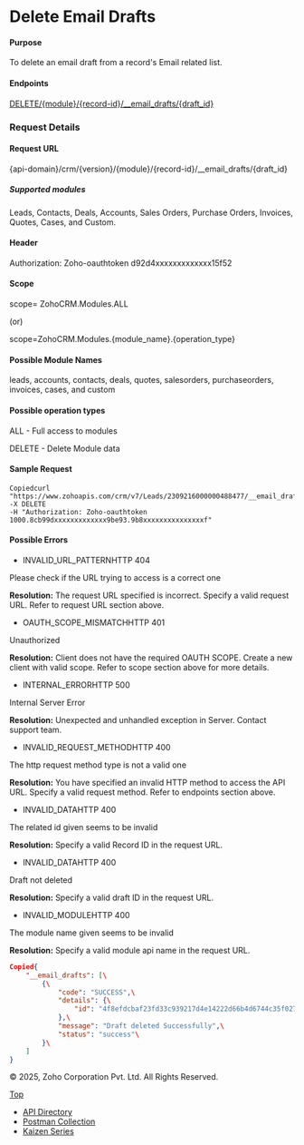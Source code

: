 
# Delete Email Drafts

#### Purpose

To delete an email draft from a record's Email related list.

#### Endpoints

[DELETE/{module}/{record-id}/\_\_email\_drafts/{draft\_id}](https://www.zoho.com/crm/developer/docs/api/v7/delete-draft.html)

### Request Details

#### Request URL

{api-domain}/crm/{version}/{module}/{record-id}/\_\_email\_drafts/{draft\_id}

##### Supported modules

Leads, Contacts, Deals, Accounts, Sales Orders, Purchase Orders, Invoices, Quotes, Cases, and Custom.

#### Header

Authorization: Zoho-oauthtoken d92d4xxxxxxxxxxxxx15f52

#### Scope

scope= ZohoCRM.Modules.ALL

(or)

scope=ZohoCRM.Modules.{module\_name}.{operation\_type}

#### Possible Module Names

leads, accounts, contacts, deals, quotes, salesorders, purchaseorders, invoices, cases, and custom

#### Possible operation types

ALL - Full access to modules

DELETE - Delete Module data

#### Sample Request

``` curl
Copiedcurl "https://www.zohoapis.com/crm/v7/Leads/2309216000000488477/__email_drafts/4f8efdcbaf23fd33c939217d4e14222d66b4d6744c35f027f42b1f303016c181"
-X DELETE
-H "Authorization: Zoho-oauthtoken 1000.8cb99dxxxxxxxxxxxxx9be93.9b8xxxxxxxxxxxxxxxf"
```

#### Possible Errors

- INVALID\_URL\_PATTERNHTTP 404



Please check if the URL trying to access is a correct one

**Resolution:** The request URL specified is incorrect. Specify a valid request URL. Refer to request URL section above.

- OAUTH\_SCOPE\_MISMATCHHTTP 401



Unauthorized

**Resolution:** Client does not have the required OAUTH SCOPE. Create a new client with valid scope. Refer to scope section above for more details.

- INTERNAL\_ERRORHTTP 500



Internal Server Error

**Resolution:** Unexpected and unhandled exception in Server. Contact support team.

- INVALID\_REQUEST\_METHODHTTP 400



The http request method type is not a valid one

**Resolution:** You have specified an invalid HTTP method to access the API URL. Specify a valid request method. Refer to endpoints section above.

- INVALID\_DATAHTTP 400



The related id given seems to be invalid

**Resolution:** Specify a valid Record ID in the request URL.

- INVALID\_DATAHTTP 400



Draft not deleted

**Resolution:** Specify a valid draft ID in the request URL.

- INVALID\_MODULEHTTP 400



The module name given seems to be invalid

**Resolution:** Specify a valid module api name in the request URL.


``` json
Copied{
    "__email_drafts": [\
        {\
            "code": "SUCCESS",\
            "details": {\
                "id": "4f8efdcbaf23fd33c939217d4e14222d66b4d6744c35f027f42b1f303016c181"\
            },\
            "message": "Draft deleted Successfully",\
            "status": "success"\
        }\
    ]
}
```

© 2025, Zoho Corporation Pvt. Ltd. All Rights Reserved.

[Top](https://www.zoho.com/crm/developer/docs/api/v7/delete-draft.html#top)

- [API Directory](https://www.zoho.com/crm/developer/docs/api-directory.html?source_from=qlink_)
- [Postman Collection](https://www.postman.com/zohocrmdevelopers/workspace/zoho-crm-developers/overview?source_from=qlink_)
- [Kaizen Series](https://www.zoho.com/crm/developer/docs/kaizen-series-directory.html?source_from=qlink_)